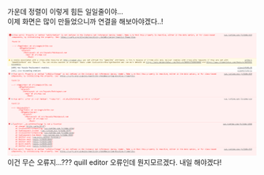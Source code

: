 가운데 정렬이 이렇게 힘든 일일줄이야...  
이제 화면은 많이 만들었으니까 연결을 해보아야겠다..!


![quill editor 오류](../images/200526-quill-editor-error.png)  
이건 무슨 오류지...??? quill editor 오류인데 뭔지모르겠다. 내일 해야겠다!
